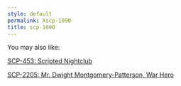 ```yaml
---
style: default
permalink: Xscp-1090
title: scp-1090
---
```

You may also like:

[SCP-453: Scripted Nightclub](http://scp-wiki.net/scp-453)

[SCP-2205: Mr. Dwight Montgomery-Patterson, War Hero](http://scp-wiki.net/scp-2205)
